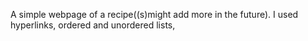 A simple webpage of a recipe((s)might add more in the future).
I used hyperlinks, ordered and unordered lists,
